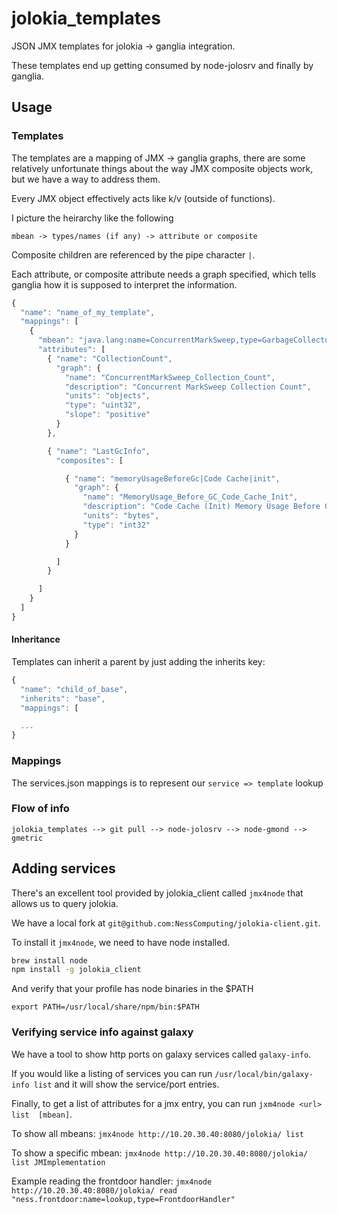 jolokia_templates
=================

JSON JMX templates for jolokia -> ganglia integration.

These templates end up getting consumed by node-jolosrv and finally by ganglia.

Usage
-----

### Templates

The templates are a mapping of JMX -> ganglia graphs, there are some relatively
unfortunate things about the way JMX composite objects work, but we have a way
to address them.

Every JMX object effectively acts like k/v (outside of functions).

I picture the heirarchy like the following

    mbean -> types/names (if any) -> attribute or composite

Composite children are referenced by the pipe character `|`.

Each attribute, or composite attribute needs a graph specified,
which tells ganglia how it is supposed to interpret the information.

```javascript
{
  "name": "name_of_my_template",
  "mappings": [
    {
      "mbean": "java.lang:name=ConcurrentMarkSweep,type=GarbageCollector",
      "attributes": [
        { "name": "CollectionCount",
          "graph": {
            "name": "ConcurrentMarkSweep_Collection_Count",
            "description": "Concurrent MarkSweep Collection Count",
            "units": "objects",
            "type": "uint32",
            "slope": "positive"
          }
        },

        { "name": "LastGcInfo",
          "composites": [

            { "name": "memoryUsageBeforeGc|Code Cache|init",
              "graph": {
                "name": "MemoryUsage_Before_GC_Code_Cache_Init",
                "description": "Code Cache (Init) Memory Usage Before GC",
                "units": "bytes",
                "type": "int32"
              }
            }

          ]
        }

      ]
    }
  ]
}
```

#### Inheritance

Templates can inherit a parent by just adding the inherits key:

```javascript
{
  "name": "child_of_base",
  "inherits": "base",
  "mappings": [

  ...
}
```

### Mappings

The services.json mappings is to represent our `service => template` lookup

### Flow of info

    jolokia_templates --> git pull --> node-jolosrv --> node-gmond --> gmetric

## Adding services

There's an excellent tool provided by jolokia_client called `jmx4node` that allows us to query jolokia.

We have a local fork at `git@github.com:NessComputing/jolokia-client.git`.

To install it `jmx4node`, we need to have node installed.

```bash
brew install node
npm install -g jolokia_client
```

And verify that your profile has node binaries in the $PATH

`export PATH=/usr/local/share/npm/bin:$PATH`

### Verifying service info against galaxy

We have a tool to show http ports on galaxy services called `galaxy-info`.

If you would like a listing of services you can run `/usr/local/bin/galaxy-info list` and it will show the service/port entries.

Finally, to get a list of attributes for a jmx entry, you can run `jxm4node <url> list  [mbean]`.

To show all mbeans: `jmx4node http://10.20.30.40:8080/jolokia/ list`

To show a specific mbean: `jmx4node http://10.20.30.40:8080/jolokia/ list JMImplementation`

Example reading the frontdoor handler: `jmx4node http://10.20.30.40:8080/jolokia/ read "ness.frontdoor:name=lookup,type=FrontdoorHandler"`

